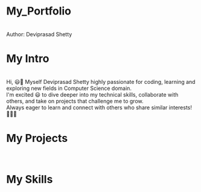 # My_Portfolio

<br> Author: Deviprasad Shetty
<br> 

# My Intro
<br> Hi, 😃👋 Myself Deviprasad Shetty highly passionate for coding, learning and exploring new fields in Computer Science domain. 
<br> I'm excited 😃 to dive deeper into my technical skills, collaborate with others, and take on projects that challenge me to grow. 
<br> Always eager to learn and connect with others who share similar interests! 🤗🧑‍💻
<br> 

# My Projects

<br> 

# My Skills

<br> 
